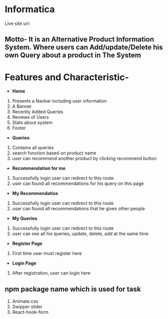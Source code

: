 # Informatica
Live site url: 

## Motto- It is an Alternative Product Information System. Where users can Add/update/Delete his own Query about a product in The System


# Features and Characteristic-
- **Home** 
1. Presents a Navbar including user information
2. A Banner 
2. Recently Added Queries
3. Reviews of Users
4. Stats about system
5. Footer 

- **Queries** 
1. Contains all queries
2. search function based on product name
3. user can recommend another product by clicking recommend button

- **Recommendation for me** 
1. Successfully login user can redirect to this route
2. user can found all recommendations for his query on this page
- **My Recommendatios** 
1. Successfully login user can redirect to this route
2. user can found all recommendations that he gives other people

- **My Queries** 
1. Successfully login user can redirect to this route
2. user can see all his queries, update, delete, add at the same time

- **Register Page** 
1. First time user must register here
- **Login Page** 
1. After registration, user can login here



## npm package name which is used for task
1. Animate.css
2. Swipper slider
3. React-hook-form


